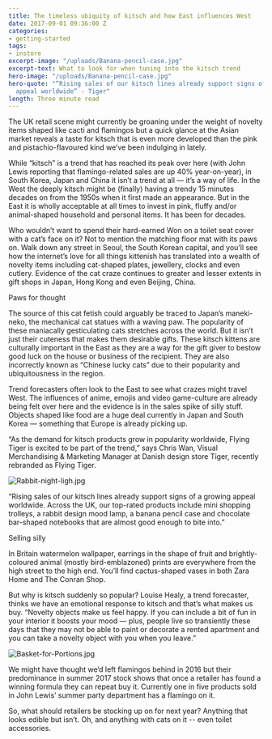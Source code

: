```yaml
---
title: The timeless ubiquity of kitsch and how East influences West
date: 2017-09-01 09:36:00 Z
categories:
- getting-started
tags:
- instore
excerpt-image: "/uploads/Banana-pencil-case.jpg"
excerpt-text: What to look for when tuning into the kitsch trend
hero-image: "/uploads/Banana-pencil-case.jpg"
hero-quote: "“Rising sales of our kitsch lines already support signs of a growing
  appeal worldwide” - Tiger"
length: Three minute read
---
```


The UK retail scene might currently be groaning under the weight of novelty items shaped like cacti and flamingos but a quick glance at the Asian market reveals a taste for kitsch that is even more developed than the pink and pistachio-flavoured kind we’ve been indulging in lately.

While “kitsch” is a trend that has reached its peak over here (with John Lewis reporting that flamingo-related sales are up 40% year-on-year), in South Korea, Japan and China it isn’t a trend at all — it’s a way of life. In the West the deeply kitsch might be (finally) having a trendy 15 minutes decades on from the 1950s when it first made an appearance. But in the East it is wholly acceptable at all times to invest in pink, fluffy and/or animal-shaped household and personal items. It has been for decades.

Who wouldn’t want to spend their hard-earned Won on a toilet seat cover with a cat’s face on it? Not to mention the matching floor mat with its paws on. Walk down any street in Seoul, the South Korean capital, and you’ll see how the internet’s love for all things kittenish has translated into a wealth of novelty items including cat-shaped plates, jewellery, clocks and even cutlery. Evidence of the cat craze continues to greater and lesser extents in gift shops in Japan, Hong Kong and even Beijing, China.

Paws for thought

The source of this cat fetish could arguably be traced to Japan’s maneki-neko, the mechanical cat statues with a waving paw. The popularity of these maniacally gesticulating cats stretches across the world. But it isn’t just their cuteness that makes them desirable gifts. These kitsch kittens are culturally important in the East as they are a way for the gift giver to bestow good luck on the house or business of the recipient. They are also incorrectly known as “Chinese lucky cats” due to their popularity and ubiquitousness in the region.

Trend forecasters often look to the East to see what crazes might travel West. The influences of anime, emojis and video game-culture are already being felt over here and the evidence is in the sales spike of silly stuff. Objects shaped like food are a huge deal currently in Japan and South Korea — something that Europe is already picking up.

“As the demand for kitsch products grow in popularity worldwide, Flying Tiger is excited to be part of the trend,” says Chris Wan, Visual Merchandising & Marketing Manager at Danish design store Tiger, recently rebranded as Flying Tiger.

![Rabbit-night-ligh.jpg](/uploads/Rabbit-night-ligh.jpg)

“Rising sales of our kitsch lines already support signs of a growing appeal worldwide. Across the UK, our top-rated products include mini shopping trolleys, a rabbit design mood lamp, a banana pencil case and chocolate bar-shaped notebooks that are almost good enough to bite into.”

Selling silly

In Britain watermelon wallpaper, earrings in the shape of fruit and brightly-coloured animal (mostly bird-emblazoned) prints are everywhere from the high street to the high end. You’ll find cactus-shaped vases in both Zara Home and The Conran Shop.

But why is kitsch suddenly so popular? Louise Healy, a trend forecaster, thinks we have an emotional response to kitsch and that’s what makes us buy. “Novelty objects make us feel happy. If you can include a bit of fun in your interior it boosts your mood — plus, people live so transiently these days that they may not be able to paint or decorate a rented apartment and you can take a novelty object with you when you leave.”

![Basket-for-Portions.jpg](/uploads/Basket-for-Portions.jpg)

We might have thought we’d left flamingos behind in 2016 but their predominance in summer 2017 stock shows that once a retailer has found a winning formula they can repeat buy it. Currently one in five products sold in John Lewis’ summer party department has a flamingo on it.

So, what should retailers be stocking up on for next year?  Anything that looks edible but isn’t. Oh, and anything with cats on it -- even toilet accessories.